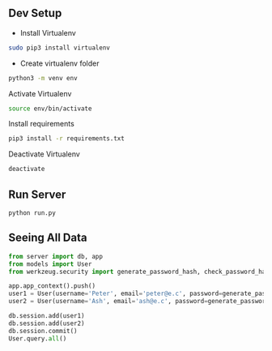 ## Dev Setup
 - Install Virtualenv
 ```bash
 sudo pip3 install virtualenv
 ```
 - Create virtualenv folder
 ```bash
python3 -m venv env
 ```
 Activate Virtualenv
 ```bash
 source env/bin/activate
 ```
 Install requirements
 ```bash
 pip3 install -r requirements.txt
 ```
 Deactivate Virtualenv
 ```bash
deactivate
```
## Run Server
```shell
python run.py
```


## Seeing All Data
```python
from server import db, app
from models import User
from werkzeug.security import generate_password_hash, check_password_hash

app.app_context().push()
user1 = User(username='Peter', email='peter@e.c', password=generate_password_hash('p'))
user2 = User(username='Ash', email='ash@e.c', password=generate_password_hash('a'))

db.session.add(user1)
db.session.add(user2)
db.session.commit()
User.query.all()
```
